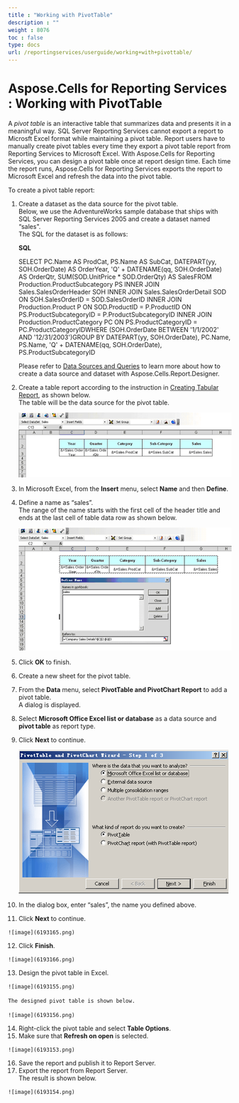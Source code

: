 ```yaml
---
title : "Working with PivotTable" 
description : "" 
weight : 8076 
toc : false
type: docs
url: /reportingservices/userguide/working+with+pivottable/
---
```


# Aspose.Cells for Reporting Services : Working with PivotTable


A *pivot table* is an interactive table that summarizes data and presents it in a meaningful way. SQL Server Reporting Services cannot export a report to Microsft Excel format while maintaining a pivot table. Report users have to manually create pivot tables every time they export a pivot table report from Reporting Services to Microsoft Excel. With Aspose.Cells for Reporting Services, you can design a pivot table once at report design time. Each time the report runs, Aspose.Cells for Reporting Services exports the report to Microsoft Excel and refresh the data into the pivot table.

To create a pivot table report:

1.  Create a dataset as the data source for the pivot table.  
    Below, we use the AdventureWorks sample database that ships with SQL Server Reporting Services 2005 and create a dataset named “sales".  
    The SQL for the dataset is as follows:  
      
    
    **SQL**
    
    SELECT  PC.Name AS ProdCat,	    PS.Name AS SubCat,	    DATEPART(yy, SOH.OrderDate) AS OrderYear,	    'Q' + DATENAME(qq, SOH.OrderDate) AS OrderQtr,         SUM(SOD.UnitPrice \* SOD.OrderQty) AS SalesFROM    Production.ProductSubcategory PS INNER JOIN         Sales.SalesOrderHeader SOH INNER JOIN         Sales.SalesOrderDetail SOD ON SOH.SalesOrderID = SOD.SalesOrderID INNER JOIN         Production.Product P ON SOD.ProductID = P.ProductID ON PS.ProductSubcategoryID = P.ProductSubcategoryID INNER JOIN         Production.ProductCategory PC ON PS.ProductCategoryID = PC.ProductCategoryIDWHERE   (SOH.OrderDate BETWEEN '1/1/2002' AND '12/31/2003')GROUP BY  DATEPART(yy, SOH.OrderDate), PC.Name, PS.Name, 'Q' + DATENAME(qq, SOH.OrderDate), PS.ProductSubcategoryID 
    
      
      
    
    Please refer to [Data Sources and Queries](https://docs2.aspose.com/cells/reportingservices/userguide/datasourcesandqueries/) to learn more about how to create a data source and dataset with Aspose.Cells.Report.Designer.
    
      
      
    
2.  Create a table report according to the instruction in [Creating Tabular Report](https://docs2.aspose.com/cells/reportingservices/userguide/creatingtabularreport/), as shown below.  
    The table will be the data source for the pivot table.  
      
    ![image](6193162.png)  
      
    
3.  In Microsoft Excel, from the **Insert** menu, select **Name** and then **Define**.
4.  Define a name as “sales”.  
    The range of the name starts with the first cell of the header title and ends at the last cell of table data row as shown below.  
      
    ![image](6193167.png)  
      
    
5.  Click **OK** to finish.
6.  Create a new sheet for the pivot table.
7.  From the **Data** menu, select **PivotTable and PivotChart Report** to add a pivot table.  
    A dialog is displayed.
8.  Select **Microsoft Office Excel list or database** as a data source and **pivot table** as report type.
9.  Click **Next** to continue.  
      
    ![image](6193168.png)  
      
    
10.  In the dialog box, enter “sales”, the name you defined above.
11.  Click **Next** to continue.  
      
    ![image](6193165.png)  
      
    
12.  Click **Finish**.  
      
    ![image](6193166.png)  
      
    
13.  Design the pivot table in Excel.  
      
    ![image](6193155.png)  
      
    The designed pivot table is shown below.  
      
    ![image](6193156.png)  
      
    
14.  Right-click the pivot table and select **Table Options**.
15.  Make sure that **Refresh on open** is selected.  
      
    ![image](6193153.png)  
      
    
16.  Save the report and publish it to Report Server.
17.  Export the report from Report Server.  
    The result is shown below.  
      
    ![image](6193154.png)


